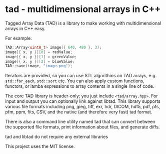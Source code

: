 # tad - multidimensional arrays in C++

Tagged Array Data (TAD) is a library to make working with multidimensional arrays in C++ easy.

For example:
```c++
TAD::Array<uint8_t> image({ 640, 480 }, 3);
image[{ x, y }][0] = redValue;
image[{ x, y }][1] = greenValue;
image[{ x, y }][2] = blueValue;
TAD::save(image, "image.png");
```

Iterators are provided, so you can use STL algorithms on TAD arrays, e.g.
`std::for_each`, `std::sort` etc. You can also apply custom functions, functors, or
lamba expressions to array contents in a single line of code.

The core TAD library is header-only; you just include `<tad/array.hpp>`.
For input and output you can optionally link against libtad. This library
supports various file formats including png, jpeg, tiff, exr, hdr, DICOM, hdf5,
pdf, pfs, pfm, ppm, fits, CSV, and the native (and therefore very fast) tad format.

There is also a command line utility named tad that can convert between the
supported file formats, print information about files, and generate diffs.

tad and libtad do not require any external libraries


This project uses the MIT license.
